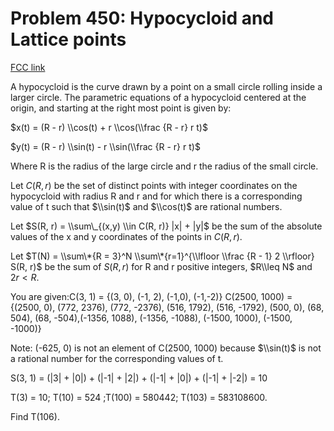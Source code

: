 # Problem 450: Hypocycloid and Lattice points

[FCC link](https://www.freecodecamp.org/learn/coding-interview-prep/project-euler/problem-450-hypocycloid-and-lattice-points)

A hypocycloid is the curve drawn by a point on a small circle rolling inside a
larger circle. The parametric equations of a hypocycloid centered at the origin,
and starting at the right most point is given by:

$x(t) = (R - r) \\cos(t) + r \\cos(\\frac {R - r} r t)$

$y(t) = (R - r) \\sin(t) - r \\sin(\\frac {R - r} r t)$

Where R is the radius of the large circle and r the radius of the small circle.

Let $C(R, r)$ be the set of distinct points with integer coordinates on the
hypocycloid with radius R and r and for which there is a corresponding value of
t such that $\\sin(t)$ and $\\cos(t)$ are rational numbers.

Let $S(R, r) = \\sum\_{(x,y) \\in C(R, r)} |x| + |y|$ be the sum of the absolute
values of the x and y coordinates of the points in $C(R, r)$.

Let
$T(N) = \\sum\*{R = 3}^N \\sum\*{r=1}^{\\lfloor \\frac {R - 1} 2 \\rfloor} S(R, r)$
be the sum of $S(R, r)$ for R and r positive integers, $R\\leq N$ and $2r < R$.

You are given:C(3, 1) = {(3, 0), (-1, 2), (-1,0), (-1,-2)} C(2500, 1000) =
{(2500, 0), (772, 2376), (772, -2376), (516, 1792), (516, -1792), (500, 0), (68,
504), (68, -504),(-1356, 1088), (-1356, -1088), (-1500, 1000), (-1500, -1000)}

Note: (-625, 0) is not an element of C(2500, 1000) because $\\sin(t)$ is not a
rational number for the corresponding values of t.

S(3, 1) = (|3| + |0|) + (|-1| + |2|) + (|-1| + |0|) + (|-1| + |-2|) = 10

T(3) = 10; T(10) = 524 ;T(100) = 580442; T(103) = 583108600.

Find T(106).
